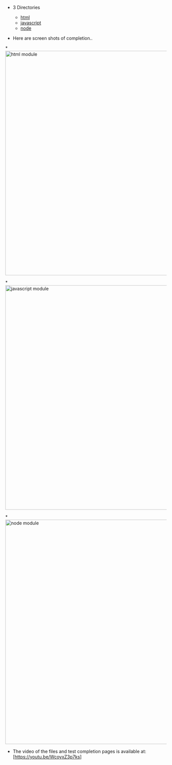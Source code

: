 * 3 Directories
  * [html](html)
  * [javascript](javascript)
  * [node](node)

* Here are screen shots of completion..
  
*<img alt="html module" src="https://github.com/mallywal/cs533-f23/assets/144044644/20bedbaa-d5ec-4ccf-bbc5-0c0ad7eb42eb" width="700">

*<img alt="javascript module" src="https://github.com/mallywal/cs533-f23/assets/144044644/61306156-0465-4d2c-aa10-7f98cf17b8b1" width="700">

*<img alt="node module" src="https://github.com/mallywal/cs533-f23/assets/144044644/8b880432-6748-49a3-9ae3-5cad5802d2c9" width="700">


* The video of the files and test completion pages is available at: [https://youtu.be/WcoyxZ3p7ks]

